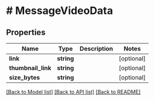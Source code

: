 # # MessageVideoData

## Properties

Name | Type | Description | Notes
------------ | ------------- | ------------- | -------------
**link** | **string** |  | [optional]
**thumbnail_link** | **string** |  | [optional]
**size_bytes** | **string** |  | [optional]

[[Back to Model list]](../../README.md#models) [[Back to API list]](../../README.md#endpoints) [[Back to README]](../../README.md)
